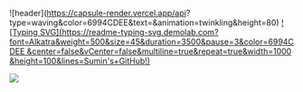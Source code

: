 ![header](https://capsule-render.vercel.app/api?
type=waving&color=6994CDEE&text=&animation=twinkling&height=80)
[![Typing SVG](https://readme-typing-svg.demolab.com?
font=Alkatra&weight=500&size=45&duration=3500&pause=3&color=6994CDEE
&center=false&vCenter=false&multiline=true&repeat=true&width=1000
&height=100&lines=Sumin's+GitHub!)](https://git.io/typing-svg)

<a href="https://mail.google.com/mail" target="_blank"><img src="https://img.shields.io/badge/blue?style=square&logo=&logoColor=white"/></a>
